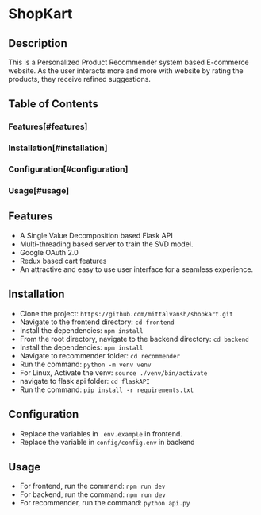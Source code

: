 # ShopKart

## Description
This is a Personalized Product Recommender system based E-commerce website. As the user interacts more and more with website by rating the products, they receive refined suggestions.

## Table of Contents

### Features[#features]
### Installation[#installation]
### Configuration[#configuration]
### Usage[#usage]

## Features
- A Single Value Decomposition based Flask API
- Multi-threading based server to train the SVD model.
- Google OAuth 2.0
- Redux based cart features
- An attractive and easy to use user interface for a seamless experience.

 ## Installation
- Clone the project: `https://github.com/mittalvansh/shopkart.git`
- Navigate to the frontend directory: `cd frontend`
- Install the dependencies: `npm install`
- From the root directory, navigate to the backend directory: `cd backend`
- Install the dependencies: `npm install`
- Navigate to recommender folder: `cd recommender`
- Run the command: `python -m venv venv`
- For Linux, Activate the venv: `source ./venv/bin/activate`
- navigate to flask api folder: `cd flaskAPI`
- Run the command: `pip install -r requirements.txt`

## Configuration
- Replace the variables in `.env.example` in frontend.
- Replace the variable in `config/config.env` in backend

## Usage
- For frontend, run the command: `npm run dev`
- For backend, run the command: `npm run dev`
- For recommender, run the command: `python api.py`
